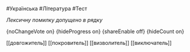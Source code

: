 #Українська #Література #Тест

*Лексичну помилку допущено в рядку*

{noChangeVote on}
{hideProgress on}
{shareEnable off}
{hideCount on}

[[довгожитель]]
[[покровитель]]
[[визволитель]]
[[виключатель]]
